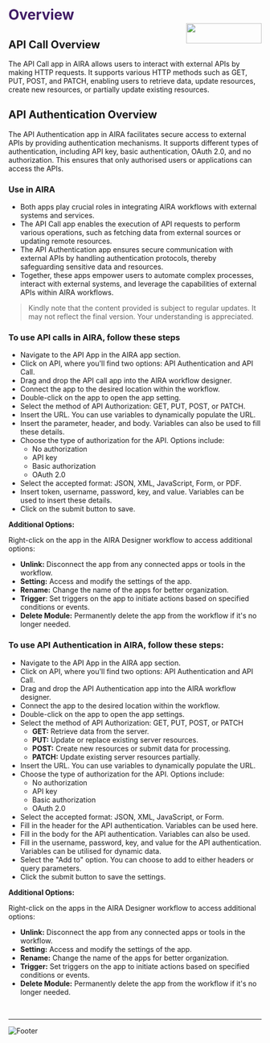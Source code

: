 <h1><span style="color: #411d66;">Overview                                                     <img align="right" width="150" height="40" src="https://github.com/airacommunity/AIRA-Installation/assets/153823636/2aee8e84-f308-4494-a715-afd9421b606e"></span></h1>


<h2 id="api-call-overview" class="toc-header">API Call Overview</h2>
The API Call app in AIRA allows users to interact with external APIs by making HTTP requests. It supports various HTTP methods such as GET, PUT, POST, and PATCH, enabling users to retrieve data, update resources, create new resources, or partially update existing resources.
<h2 id="api-authentication-overview" class="toc-header">API Authentication Overview</h2>
The API Authentication app in AIRA facilitates secure access to external APIs by providing authentication mechanisms. It supports different types of authentication, including API key, basic authentication, OAuth 2.0, and no authorization. This ensures that only authorised users or applications can access the APIs.
<h3 id="use-in-aira" class="toc-header">Use in AIRA</h3>
<ul>
 	<li>Both apps play crucial roles in integrating AIRA workflows with external systems and services.</li>
 	<li>The API Call app enables the execution of API requests to perform various operations, such as fetching data from external sources or updating remote resources.</li>
 	<li>The API Authentication app ensures secure communication with external APIs by handling authentication protocols, thereby safeguarding sensitive data and resources.</li>
 	<li>Together, these apps empower users to automate complex processes, interact with external systems, and leverage the capabilities of external APIs within AIRA workflows.</li>
</ul>
<blockquote class="is-warning">Kindly note that the content provided is subject to regular updates. It may not reflect the final version. Your understanding is appreciated.</blockquote>
<h3 id="to-use-api-calls-in-aira-follow-these-steps" class="toc-header">To use API calls in AIRA, follow these steps</h3>
<ul>
 	<li>Navigate to the API App in the AIRA app section.</li>
 	<li>Click on API, where you'll find two options: API Authentication and API Call.</li>
 	<li>Drag and drop the API call app into the AIRA workflow designer.</li>
 	<li>Connect the app to the desired location within the workflow.</li>
 	<li>Double-click on the app to open the app setting.</li>
 	<li>Select the method of API Authorization: GET, PUT, POST, or PATCH.</li>
 	<li>Insert the URL. You can use variables to dynamically populate the URL.</li>
 	<li>Insert the parameter, header, and body. Variables can also be used to fill these details.</li>
 	<li>Choose the type of authorization for the API. Options include:
<ul>
 	<li>No authorization</li>
 	<li>API key</li>
 	<li>Basic authorization</li>
 	<li>OAuth 2.0</li>
</ul>
</li>
 	<li>Select the accepted format: JSON, XML, JavaScript, Form, or PDF.</li>
 	<li>Insert token, username, password, key, and value. Variables can be used to insert these details.</li>
 	<li>Click on the submit button to save.</li>
</ul>
<strong>Additional Options:</strong>

Right-click on the app in the AIRA Designer workflow to access additional options:
<ul>
 	<li><strong>Unlink:</strong> Disconnect the app from any connected apps or tools in the workflow.</li>
 	<li><strong>Setting:</strong> Access and modify the settings of the app.</li>
 	<li><strong>Rename:</strong> Change the name of the apps for better organization.</li>
 	<li><strong>Trigger</strong>: Set triggers on the app to initiate actions based on specified conditions or events.</li>
 	<li><strong>Delete Module:</strong> Permanently delete the app from the workflow if it's no longer needed.</li>
</ul>
<h3 id="to-use-api-authentication-in-aira-follow-these-steps" class="toc-header">To use API Authentication in AIRA, follow these steps:</h3>
<ul>
 	<li>Navigate to the API App in the AIRA app section.</li>
 	<li>Click on API, where you'll find two options: API Authentication and API Call.</li>
 	<li>Drag and drop the API Authentication app into the AIRA workflow designer.</li>
 	<li>Connect the app to the desired location within the workflow.</li>
 	<li>Double-click on the app to open the app settings.</li>
 	<li>Select the method of API Authorization: GET, PUT, POST, or PATCH
<ul>
 	<li><strong>GET:</strong> Retrieve data from the server.</li>
 	<li><strong>PUT:</strong> Update or replace existing server resources.</li>
 	<li><strong>POST:</strong> Create new resources or submit data for processing.</li>
 	<li><strong>PATCH:</strong> Update existing server resources partially.</li>
</ul>
</li>
 	<li>Insert the URL. You can use variables to dynamically populate the URL.</li>
 	<li>Choose the type of authorization for the API. Options include:
<ul>
 	<li>No authorization</li>
 	<li>API key</li>
 	<li>Basic authorization</li>
 	<li>OAuth 2.0</li>
</ul>
</li>
 	<li>Select the accepted format: JSON, XML, JavaScript, or Form.</li>
 	<li>Fill in the header for the API authentication. Variables can be used here.</li>
 	<li>Fill in the body for the API authentication. Variables can also be used.</li>
 	<li>Fill in the username, password, key, and value for the API authentication. Variables can be utilised for dynamic data.</li>
 	<li>Select the "Add to" option. You can choose to add to either headers or query parameters.</li>
 	<li>Click the submit button to save the settings.</li>
</ul>
<strong>Additional Options:</strong>

Right-click on the apps in the AIRA Designer workflow to access additional options:
<ul>
 	<li><strong>Unlink:</strong> Disconnect the app from any connected apps or tools in the workflow.</li>
 	<li><strong>Setting:</strong> Access and modify the settings of the app.</li>
 	<li><strong>Rename:</strong> Change the name of the apps for better organization.</li>
 	<li><strong>Trigger:</strong> Set triggers on the app to initiate actions based on specified conditions or events.</li>
 	<li><strong>Delete Module:</strong> Permanently delete the app from the workflow if it's no longer needed.</li>
</ul>
&nbsp;

----
![Footer](https://github.com/airacommunity/AIRA-Installation/assets/153823636/f78c5168-fae6-4a12-a01d-8e98fe7d7ae2)

